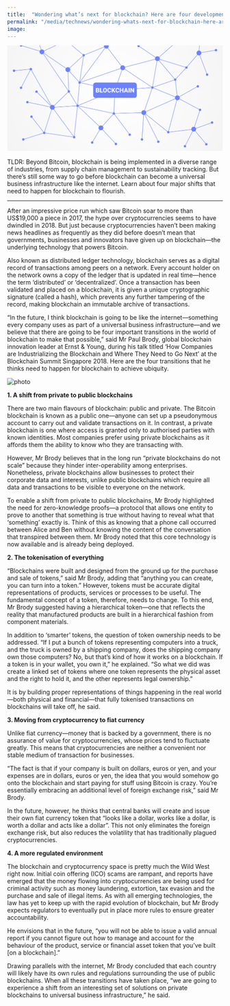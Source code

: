 ```yaml
---
title:  "Wondering what’s next for blockchain? Here are four developments on the horizon"
permalink: "/media/technews/wondering-whats-next-for-blockchain-here-are-four-developments-on-the-horizon"
image: 
---
```


![what is next for blockchain](/images/technews/wondering-whats-next-for-blockchain-here-are-four-developments-on-the-horizon-part-1.png)

TLDR: Beyond Bitcoin, blockchain is being implemented in a diverse range of industries, from supply chain management to sustainability tracking. But there’s still some way to go before blockchain can become a universal business infrastructure like the internet. Learn about four major shifts that need to happen for blockchain to flourish. 

---

After an impressive price run which saw Bitcoin soar to more than US$19,000 a piece in 2017, the hype over cryptocurrencies seems to have dwindled in 2018. But just because cryptocurrencies haven’t been making news headlines as frequently as they did before doesn’t mean that governments, businesses and innovators have given up on blockchain—the underlying technology that powers Bitcoin.

Also known as distributed ledger technology, blockchain serves as a digital record of transactions among peers on a network. Every account holder on the network owns a copy of the ledger that is updated in real time—hence the term ‘distributed’ or ‘decentralized’. Once a transaction has been validated and placed on a blockchain, it is given a unique cryptographic signature (called a hash), which prevents any further tampering of the record, making blockchain an immutable archive of transactions.

“In the future, I think blockchain is going to be like the internet—something every company uses as part of a universal business infrastructure—and we believe that there are going to be four important transitions in the world of blockchain to make that possible,” said Mr Paul Brody, global blockchain innovation leader at Ernst & Young, during his talk titled ‘How Companies are Industrializing the Blockchain and Where They Need to Go Next’ at the Blockchain Summit Singapore 2018. Here are the four transitions that he thinks need to happen for blockchain to achieve ubiquity.

![photo](/images/technews/wondering-whats-next-for-blockchain-here-are-four-developments-on-the-horizon-part-2.JPG)


**1. A shift from private to public blockchains**

There are two main flavours of blockchain: public and private. The Bitcoin blockchain is known as a public one—anyone can set up a pseudonymous account to carry out and validate transactions on it. In contrast, a private blockchain is one where access is granted only to authorised parties with known identities. Most companies prefer using private blockchains as it affords them the ability to know who they are transacting with.

However, Mr Brody believes that in the long run “private blockchains do not scale” because they hinder inter-operability among enterprises. Nonetheless, private blockchains allow businesses to protect their corporate data and interests, unlike public blockchains which require all data and transactions to be visible to everyone on the network.

To enable a shift from private to public blockchains, Mr Brody highlighted the need for zero-knowledge proofs—a protocol that allows one entity to prove to another that something is true without having to reveal what that ‘something’ exactly is. Think of this as knowing that a phone call occurred between Alice and Ben without knowing the content of the conversation that transpired between them. Mr Brody noted that this core technology is now available and is already being deployed.


**2. The tokenisation of everything**

“Blockchains were built and designed from the ground up for the purchase and sale of tokens,” said Mr Brody, adding that “anything you can create, you can turn into a token.” However, tokens must be accurate digital representations of products, services or processes to be useful. The fundamental concept of a token, therefore, needs to change. To this end, Mr Brody suggested having a hierarchical token—one that reflects the reality that manufactured products are built in a hierarchical fashion from component materials.

In addition to ‘smarter’ tokens, the question of token ownership needs to be addressed. “If I put a bunch of tokens representing computers into a truck, and the truck is owned by a shipping company, does the shipping company own those computers? No, but that’s kind of how it works on a blockchain. If a token is in your wallet, you own it,” he explained. “So what we did was create a linked set of tokens where one token represents the physical asset and the right to hold it, and the other represents legal ownership.”

It is by building proper representations of things happening in the real world—both physical and financial—that fully tokenised transactions on blockchains will take off, he said.


**3. Moving from cryptocurrency to fiat currency**

Unlike fiat currency—money that is backed by a government, there is no assurance of value for cryptocurrencies, whose prices tend to fluctuate greatly. This means that cryptocurrencies are neither a convenient nor stable medium of transaction for businesses.

“The fact is that if your company is built on dollars, euros or yen, and your expenses are in dollars, euros or yen, the idea that you would somehow go onto the blockchain and start paying for stuff using Bitcoin is crazy. You’re essentially embracing an additional level of foreign exchange risk,” said Mr Brody.

In the future, however, he thinks that central banks will create and issue their own fiat currency token that “looks like a dollar, works like a dollar, is worth a dollar and acts like a dollar”. This not only eliminates the foreign exchange risk, but also reduces the volatility that has traditionally plagued cryptocurrencies.


**4. A more regulated environment**

The blockchain and cryptocurrency space is pretty much the Wild West right now. Initial coin offering (ICO) scams are rampant, and reports have emerged that the money flowing into cryptocurrencies are being used for criminal activity such as money laundering, extortion, tax evasion and the purchase and sale of illegal items. As with all emerging technologies, the law has yet to keep up with the rapid evolution of blockchain, but Mr Brody expects regulators to eventually put in place more rules to ensure greater accountability.

He envisions that in the future, “you will not be able to issue a valid annual report if you cannot figure out how to manage and account for the behaviour of the product, service or financial asset token that you’ve built [on a blockchain].”

Drawing parallels with the internet, Mr Brody concluded that each country will likely have its own rules and regulations surrounding the use of public blockchains. When all these transitions have taken place, “we are going to experience a shift from an interesting set of solutions on private blockchains to universal business infrastructure,” he said.
